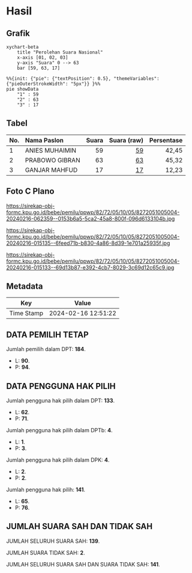 # Hasil

## Grafik

```mermaid
xychart-beta
    title "Perolehan Suara Nasional"
    x-axis [01, 02, 03]
    y-axis "Suara" 0 --> 63
    bar [59, 63, 17]
```

```mermaid
%%{init: {"pie": {"textPosition": 0.5}, "themeVariables": {"pieOuterStrokeWidth": "5px"}} }%%
pie showData
    "1" : 59
    "2" : 63
    "3" : 17
```

## Tabel

| No. | Nama Paslon    | Suara | Suara (raw) | Persentase |
|:--- |:-------------- | -----:| -----------:| ----------:|
| 1   | ANIES MUHAIMIN | 59    | [59][p-1]   | 42,45      |
| 2   | PRABOWO GIBRAN | 63    | [63][p-2]   | 45,32      |
| 3   | GANJAR MAHFUD  | 17    | [17][p-3]   | 12,23      |


[p-1]: https://github.com/gigit-pemilu/pemilu-2024/blob/main/pilpres/hitung-suara/sub/82-maluku-utara/sub/72-kota-tidore-kepulauan/sub/05-tidore-utara/sub/1005-mareku/sub/004-tps/sub/paslon-1.txt
[p-2]: https://github.com/gigit-pemilu/pemilu-2024/blob/main/pilpres/hitung-suara/sub/82-maluku-utara/sub/72-kota-tidore-kepulauan/sub/05-tidore-utara/sub/1005-mareku/sub/004-tps/sub/paslon-2.txt
[p-3]: https://github.com/gigit-pemilu/pemilu-2024/blob/main/pilpres/hitung-suara/sub/82-maluku-utara/sub/72-kota-tidore-kepulauan/sub/05-tidore-utara/sub/1005-mareku/sub/004-tps/sub/paslon-3.txt

## Foto C Plano

https://sirekap-obj-formc.kpu.go.id/bebe/pemilu/ppwp/82/72/05/10/05/8272051005004-20240216-062359--0153b6a5-5ca2-45a8-800f-096d6133104b.jpg

https://sirekap-obj-formc.kpu.go.id/bebe/pemilu/ppwp/82/72/05/10/05/8272051005004-20240216-015135--6feed71b-b830-4a86-8d39-1e701a25935f.jpg

https://sirekap-obj-formc.kpu.go.id/bebe/pemilu/ppwp/82/72/05/10/05/8272051005004-20240216-015133--69d13b87-e392-4cb7-8029-3c69d12c65c9.jpg


## Metadata

| Key        | Value               |
| ---------- | ------------------- |
| Time Stamp | 2024-02-16 12:51:22 |


## DATA PEMILIH TETAP

Jumlah pemilih dalam DPT: **184**.
 * L: **90**.
 * P: **94**.

## DATA PENGGUNA HAK PILIH

Jumlah pengguna hak pilih dalam DPT: **133**.
 * L: **62**.
 * P: **71**.

Jumlah pengguna hak pilih dalam DPTb: **4**.
 * L: **1**.
 * P: **3**.

Jumlah pengguna hak pilih dalam DPK: **4**.
 * L: **2**.
 * P: **2**.

Jumlah pengguna hak pilih: **141**.
 * L: **65**.
 * P: **76**.

## JUMLAH SUARA SAH DAN TIDAK SAH

JUMLAH SELURUH SUARA SAH: **139**.

JUMLAH SUARA TIDAK SAH: **2**.

JUMLAH SELURUH SUARA SAH DAN SUARA TIDAK SAH: **141**.


